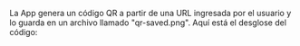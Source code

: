 La App genera un código QR a partir de una URL ingresada por el usuario y lo guarda en un archivo llamado "qr-saved.png". Aquí está el desglose del código:

